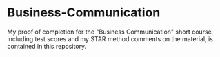 # Business-Communication
My proof of completion for the "Business Communication" short course, including test scores and my STAR method comments on the material, is contained in this repository.
